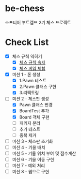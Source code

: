 # be-chess
소프티어 부트캠프 2기 체스 프로젝트

# Check List
- [X] 체스 규칙 익히기
  - [X] [체스 규칙 숙지](https://ko.wikipedia.org/wiki/체스_규칙)
  - [X] [체스 게임 체험](https://www.chess.com/ko/play/computer)
- [X] 미션 1 - 폰 생성
  - [X] 1.Pawn 테스트
  - [X] 2.Pawn 클래스 구현
  - [X] 3.리팩토링
- [ ] 미션 2 - 체스판 생성
  - [X] Pawn 클래스 변경 
  - [X] BoardTest 추가
  - [X] Board 객체 구현
  - [ ] 패키지 분리 
  - [ ] 추가 테스트 
  - [ ] 중복 제거
- [ ] 미션 3 - 체스판 초기화
- [ ] 미션 4 - 기물 배치
- [ ] 미션 5 - 기물 위치 부여 및 점수계산
- [ ] 미션 6 - 기물 이동 구현
- [ ] 미션 7 - 예외 처리
- [ ] 미션 8 - 웹으로 구현